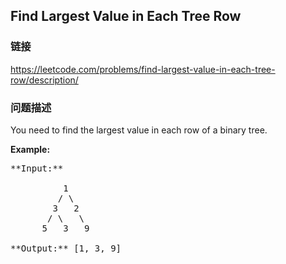 ## Find Largest Value in Each Tree Row  
### 链接  
https://leetcode.com/problems/find-largest-value-in-each-tree-row/description/  
### 问题描述
You need to find the largest value in each row of a binary tree.

**Example:**<br />
<pre>
**Input:** 

          1
         / \
        3   2
       / \   \  
      5   3   9 

**Output:** [1, 3, 9]
</pre>

